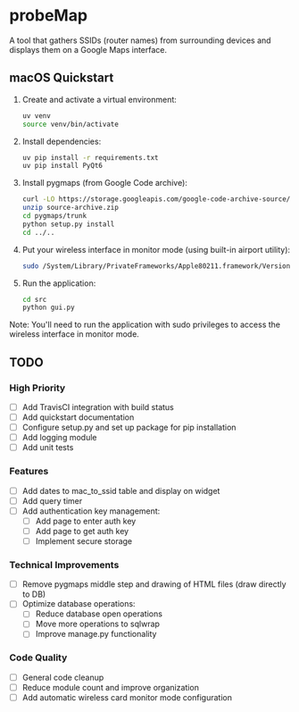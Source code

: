 # probeMap

A tool that gathers SSIDs (router names) from surrounding devices and displays them on a Google Maps interface.

## macOS Quickstart

1. Create and activate a virtual environment:
   ```bash
   uv venv
   source venv/bin/activate
   ```

2. Install dependencies:
   ```bash
   uv pip install -r requirements.txt
   uv pip install PyQt6
   ```

3. Install pygmaps (from Google Code archive):
   ```bash
   curl -LO https://storage.googleapis.com/google-code-archive-source/v2/code.google.com/pygmaps/source-archive.zip
   unzip source-archive.zip
   cd pygmaps/trunk
   python setup.py install
   cd ../..
   ```

4. Put your wireless interface in monitor mode (using built-in airport utility):
   ```bash
   sudo /System/Library/PrivateFrameworks/Apple80211.framework/Versions/Current/Resources/airport en0 sniff 1
   ```

5. Run the application:
   ```bash
   cd src
   python gui.py
   ```

Note: You'll need to run the application with sudo privileges to access the wireless interface in monitor mode.

## TODO

### High Priority
- [ ] Add TravisCI integration with build status
- [ ] Add quickstart documentation
- [ ] Configure setup.py and set up package for pip installation
- [ ] Add logging module
- [ ] Add unit tests

### Features
- [ ] Add dates to mac_to_ssid table and display on widget
- [ ] Add query timer
- [ ] Add authentication key management:
  - [ ] Add page to enter auth key
  - [ ] Add page to get auth key
  - [ ] Implement secure storage

### Technical Improvements
- [ ] Remove pygmaps middle step and drawing of HTML files (draw directly to DB)
- [ ] Optimize database operations:
  - [ ] Reduce database open operations
  - [ ] Move more operations to sqlwrap
  - [ ] Improve manage.py functionality

### Code Quality
- [ ] General code cleanup
- [ ] Reduce module count and improve organization
- [ ] Add automatic wireless card monitor mode configuration

